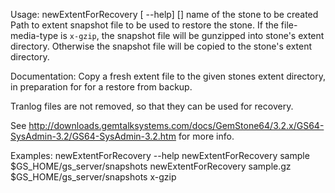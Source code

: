 Usage: newExtentForRecovery [ --help] <stone-name>  <snapshot-file-path>  [<file-media-type>]
  <stone-name>          name of the stone to be created
  <snapshot-file-path>  Path to extent snapshot file to be used to
                        restore the stone. 
  <file-media-type>     If the file-media-type is `x-gzip`, the snapshot file
                        will be gunzipped into stone's extent directory.
                        Otherwise the snapshot file will be copied to the 
                        stone's extent directory.
	
Documentation:
Copy a fresh extent file to the given stones extent directory, in preparation for for a restore from backup.

Tranlog files are not removed, so that they can be used for recovery.

See http://downloads.gemtalksystems.com/docs/GemStone64/3.2.x/GS64-SysAdmin-3.2/GS64-SysAdmin-3.2.htm for more info.

Examples:
  newExtentForRecovery --help
  newExtentForRecovery sample $GS_HOME/gs_server/snapshots
  newExtentForRecovery sample.gz $GS_HOME/gs_server/snapshots x-gzip
